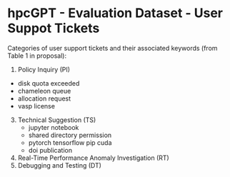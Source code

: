 # hpcGPT - Evaluation Dataset - User Suppot Tickets

Categories of user support tickets and their associated keywords (from Table 1 in proposal):
1. Policy Inquiry (PI)
- disk quota exceeded
- chameleon queue
- allocation request
- vasp license
3. Technical Suggestion (TS)
   - jupyter notebook
   - shared directory permission
   - pytorch tensorflow pip cuda
   - doi publication
4. Real-Time Performance Anomaly Investigation (RT)
5. Debugging and Testing (DT)
